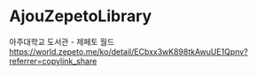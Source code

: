 # AjouZepetoLibrary
 아주대학교 도서관 - 제페토 월드
 https://world.zepeto.me/ko/detail/ECbxx3wK898tkAwuUE1Qpnv?referrer=copylink_share
